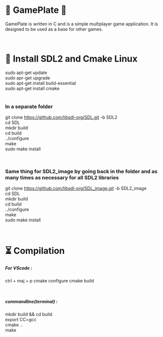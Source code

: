 # 🐸 GamePlate 🐸

GamePlate is written in C and is a simple multiplayer game application. It is designed to be used as a base for other games.

</br>


# 🔌 Install SDL2 and Cmake Linux 

sudo apt-get update
</br>
sudo apr-get upgrade
</br>
sudo apt-get install build-essential
</br>
sudo apt-get install cmake
</br>
</br>

<h3> In a separate folder </h3>

git clone https://github.com/libsdl-org/SDL.git -b SDL2
</br>
cd SDL
</br>
mkdir build
</br>
cd build
</br>
../configure
</br>
make
</br>
sudo make install
</br>

</br>

<h3> Same thing for SDL2_image by going back in the folder and as many times as necessary for all SDL2 libraries </h3>

git clone https://github.com/libsdl-org/SDL_image.git -b SDL2_image
</br>
cd SDL
</br>
mkdir build
</br>
cd build
</br>
../configure
</br>
make
</br>
sudo make install
</br>

</br>



# ⏳ Compilation 

<h5>For VScode : </h5>

ctrl + maj + p
cmake configure 
cmake build

</br>

<h5>commandline(terminal) :</h5>

mkdir build && cd build
</br>
export CC=gcc
</br>
cmake ..
</br>
make
